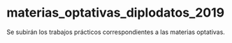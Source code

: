 # materias_optativas_diplodatos_2019
Se subirán los trabajos prácticos correspondientes a las materias optativas.
